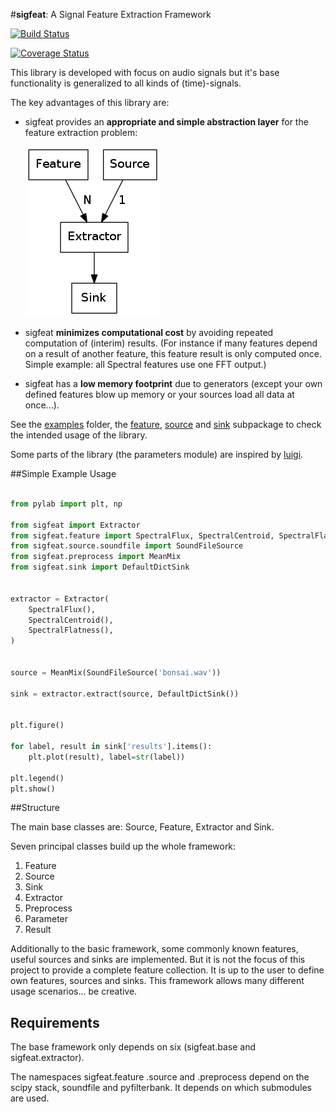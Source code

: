 #**sigfeat**: A Signal Feature Extraction Framework

[![Build Status](https://travis-ci.org/SiggiGue/sigfeat.svg?branch=master)](https://travis-ci.org/SiggiGue/sigfeat)

[![Coverage Status](https://coveralls.io/repos/github/SiggiGue/sigfeat/badge.svg?branch=master)](https://coveralls.io/github/SiggiGue/sigfeat?branch=master)


This library is developed with focus on audio signals but it's base functionality is
generalized to all kinds of (time)-signals.

The key advantages of this library are:

- sigfeat provides an **appropriate and simple abstraction layer** for the feature extraction problem:

  ![](./docs/diagram.png)

- sigfeat **minimizes computational cost** by avoiding repeated computation of (interim) results. (For instance if many features depend on a result of another feature, this feature result is only computed once. Simple example: all Spectral features use one FFT output.)
- sigfeat has a **low memory footprint** due to generators (except your own defined features blow up memory or your sources load all data at once...).

See the [examples](https://github.com/SiggiGue/sigfeat/tree/develop/examples) folder, the [feature](https://github.com/SiggiGue/sigfeat/tree/develop/sigfeat/feature), [source](https://github.com/SiggiGue/sigfeat/tree/develop/sigfeat/source) and [sink](https://github.com/SiggiGue/sigfeat/tree/develop/sigfeat/sink) subpackage to check the intended usage of the library.

Some parts of the library (the parameters module) are inspired by [luigi](https://github.com/spotify/luigi).

##Simple Example Usage

```python

from pylab import plt, np

from sigfeat import Extractor
from sigfeat.feature import SpectralFlux, SpectralCentroid, SpectralFlatness
from sigfeat.source.soundfile import SoundFileSource
from sigfeat.preprocess import MeanMix
from sigfeat.sink import DefaultDictSink


extractor = Extractor(
    SpectralFlux(),
    SpectralCentroid(),
    SpectralFlatness(),
)


source = MeanMix(SoundFileSource('bonsai.wav'))

sink = extractor.extract(source, DefaultDictSink())


plt.figure()

for label, result in sink['results'].items():
    plt.plot(result), label=str(label))

plt.legend()
plt.show()

```


##Structure

The main base classes are: Source, Feature, Extractor and Sink.

Seven principal classes build up the whole framework:

1. Feature
2. Source
3. Sink
4. Extractor
5. Preprocess
6. Parameter
7. Result


Additionally to the basic framework, some commonly known features,
useful sources and sinks are implemented. But it is not the focus
of this project to provide a complete feature collection.
It is up to the user to define own features, sources
and sinks. This framework allows many different usage scenarios... be creative.


## Requirements

The base framework only depends on six (sigfeat.base and sigfeat.extractor).

The namespaces sigfeat.feature .source and .preprocess depend on the
scipy stack, soundfile and pyfilterbank. It depends on which submodules
are used.
